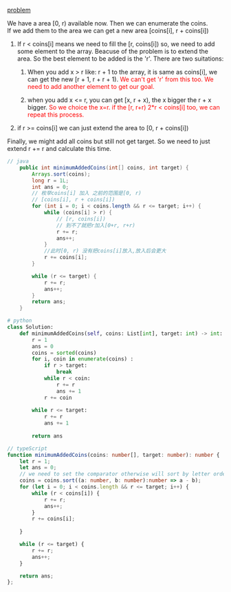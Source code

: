[problem](https://leetcode.cn/problems/minimum-number-of-coins-to-be-added/description/?envType=daily-question&envId=2024-03-30)

We have a area [0, r) available now. Then we can enumerate the coins.  
If we add them to the area we can get a new area [coins[i], r + coins[i])

1. If r &lt; coins[i] means we need to fill the [r, coins[i]) so, we need to add some element to the array.
Beacuse of the problem is to extend the area. So the best element to be added is the 'r'.
There are two suitations:
   1. When you add x > r like: r + 1 to the array, it is same as coins[i], we can get the new [r + 1, r + r + 1).
<font color="red">We can't get 'r' from this too. We need to add another element to get our goal.</font>

   2. when you add x <= r, you can get [x, r + x), the x bigger the r + x bigger. <font color="red">So we choice the x=r. if the [r, r+r)  2*r &lt; coins[i] too, we can repeat this process.</font>


2. if r &gt;= coins[i] we can just extend the area to [0, r + coins[i])

Finally, we might add all coins but still not get target. So we need to just extend r += r and calculate this time.




```java
// java
    public int minimumAddedCoins(int[] coins, int target) {
        Arrays.sort(coins);
        long r = 1L;
        int ans = 0;
        // 枚举coins[i] 加入 之前的范围是[0, r)
        // [coins[i], r + coins[i])
        for (int i = 0; i < coins.length && r <= target; i++) {
            while (coins[i] > r) {
                // [r, coins[i])
                // 到不了就把r加入[0+r, r+r)
                r += r;
                ans++;
            }
            //此时[0, r) 没有把coins[i]放入,放入后会更大
            r += coins[i];
        }

        while (r <= target) {
            r += r;
            ans++;
        }
        return ans;
    }

```


```python
# python
class Solution:
    def minimumAddedCoins(self, coins: List[int], target: int) -> int:
        r = 1
        ans = 0
        coins = sorted(coins)
        for i, coin in enumerate(coins) :
            if r > target:
                break
            while r < coin:
                r += r
                ans += 1
            r += coin
        
        while r <= target:
            r += r
            ans += 1
        
        return ans
```


```typeScript
// typeScript
function minimumAddedCoins(coins: number[], target: number): number {
    let r = 1;
    let ans = 0;
    // we need to set the comparator otherwise will sort by letter order
    coins = coins.sort((a: number, b: number):number => a - b); 
    for (let i = 0; i < coins.length && r <= target; i++) {
        while (r < coins[i]) {
            r += r;
            ans++;
        }
        r += coins[i];
        
    }

    while (r <= target) {
        r += r;
        ans++;
    }

    return ans;
};
```
